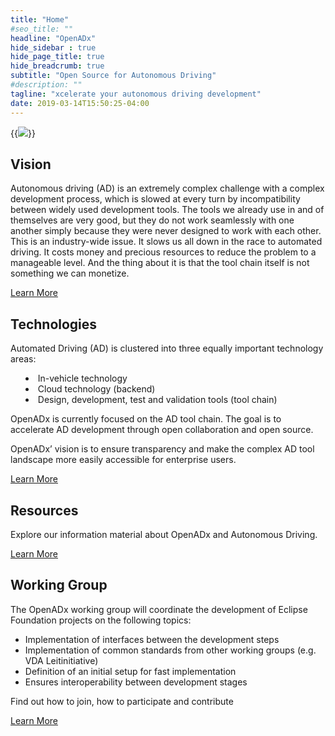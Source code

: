 ```yaml
---
title: "Home"
#seo_title: ""
headline: "OpenADx"
hide_sidebar : true
hide_page_title: true
hide_breadcrumb: true
subtitle: "Open Source for Autonomous Driving"
#description: ""
tagline: "xcelerate your autonomous driving development"
date: 2019-03-14T15:50:25-04:00
---
```


</div> <!-- End of .container-->
</main> <!-- End of .main -->


  <div id="vision" class="featured-section featured-vision padding-top-60 padding-bottom-60">
    <div class="container">
      <div class="row">
        <div class="col-sm-12 col-md-push-10 col-sm-push-12">
          <div class="featured-circle featured-circle-right">
            {{<image src="images/openadx-logo.svg" class="img-responsive">}}
          </div>
        </div>
        <div class="col-sm-12 col-md-pull-10 col-sm-pull-12">
          <h2 class="header-underline margin-top-0">Vision</h2>
          <p>Autonomous driving (AD) is an extremely complex challenge with a complex development process, which is slowed at every turn by incompatibility between widely used development tools. The tools we already use in and of themselves are very good, but they do not work seamlessly with one another simply because they were never designed to work with each other. This is an industry-wide issue. It slows us all down in the race to automated driving. It costs money and precious resources to reduce the problem to a manageable level. And the thing about it is that the tool chain itself is not something we can monetize.</p>
          <p><a class="btn btn-primary" href="vision">Learn More</a></p>
        </div>
      </div>
    </div>
  </div>
  
  <div class="container text-center padding-top-40 padding-bottom-40">
    <div class="row">
      <div class="col-sm-11 featured-technologies">
       <span class="circle-outline circle-outline-center"><i data-feather="share-2" stroke-width="1"></i></span>
       <h2 class="header-underline header-underline-center margin-bottom-25">Technologies</h2>
       <p>Automated Driving (AD) is clustered into three equally important technology areas:</p>
       <ul style="list-style-position: inside;">
       <li>In-vehicle technology</li>
       <li>Cloud technology (backend)</li>
       <li>Design, development, test and validation tools (tool chain)</li>
       </ul>
       <p>OpenADx is currently focused on the AD tool chain. The goal is to accelerate AD development through open collaboration and open source.</p>
       <p>OpenADx’ vision is to ensure transparency and make the complex AD tool landscape more easily accessible for enterprise users.</p>
       <p><a class="btn btn-primary" href="technologies">Learn More</a></p>
      </div>
      <div class="col-sm-11 col-sm-offset-2 featured-resources">
       <span class="circle-outline circle-outline-center"><i data-feather="file-text" stroke-width="1"></i></span>
       <h2 class="header-underline header-underline-center margin-bottom-25">Resources</h2>
       <p>Explore our information material about OpenADx and Autonomous Driving.</p>
       <p><a class="btn btn-primary" href="resources">Learn More</a></p>
      </div>
    </div>
  </div>
  
  <div id="working-group" class="featured-section featured-working-group padding-top-60 padding-bottom-60">
    <div class="container">
      <div class="row">
        <div class="col-sm-12 col-md-8 col-md-offset-3">
          <div class="featured-circle featured-circle-vision featured-circle-left">
            <i data-feather="users" stroke-width="1"></i>
          </div>
        </div>
        <div class="col-sm-12 col-md-10">
          <h2 class="header-underline margin-top-0">Working Group</h2>
          <p>The OpenADx working group will coordinate the development of Eclipse Foundation projects on the following topics:</p>
          <ul>
            <li>Implementation of interfaces between the development steps</li>
            <li>Implementation of common standards from other working groups (e.g. VDA Leitinitiative)</li>
            <li>Definition of an initial setup for fast implementation</li>
            <li>Ensures interoperability between development stages</li>
          </ul>
          <p>Find out how to join, how to participate and contribute</p>
          <p><a class="btn btn-primary" href="working-group">Learn More</a></p>
        </div>
      </div>
    </div>
  </div>